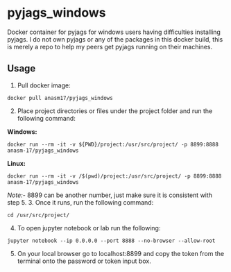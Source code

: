 # pyjags_windows
Docker container for pyjags for windows users having difficulties installing pyjags. I do not own pyjags or any of the packages in this docker build, this is merely a repo to help my peers get pyjags running on their machines.

## Usage
1. Pull docker image: 
```
docker pull anasm17/pyjags_windows
```

2. Place project directories or files under the project folder and run the following command:

**Windows:**
```
docker run --rm -it -v ${PWD}/project:/usr/src/project/ -p 8899:8888 anasm-17/pyjags_windows
```
**Linux:**
```
docker run --rm -it -v /$(pwd)/project:/usr/src/project/ -p 8899:8888 anasm-17/pyjags_windows
```
*Note:-* 8899 can be another number, just make sure it is consistent with step 5.
3. Once it runs, run the following command:
```
cd /usr/src/project/
```

4. To open jupyter notebook or lab run the following:
```
jupyter notebook --ip 0.0.0.0 --port 8888 --no-browser --allow-root
```

5. On your local browser go to localhost:8899 and copy the token from the terminal onto the password or token input box.
